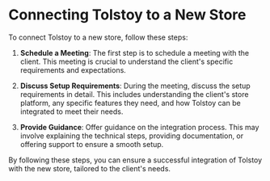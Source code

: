 # Connecting Tolstoy to a New Store

To connect Tolstoy to a new store, follow these steps:

1. **Schedule a Meeting**: The first step is to schedule a meeting with the client. This meeting is crucial to understand the client's specific requirements and expectations.

2. **Discuss Setup Requirements**: During the meeting, discuss the setup requirements in detail. This includes understanding the client's store platform, any specific features they need, and how Tolstoy can be integrated to meet their needs.

3. **Provide Guidance**: Offer guidance on the integration process. This may involve explaining the technical steps, providing documentation, or offering support to ensure a smooth setup.

By following these steps, you can ensure a successful integration of Tolstoy with the new store, tailored to the client's needs.